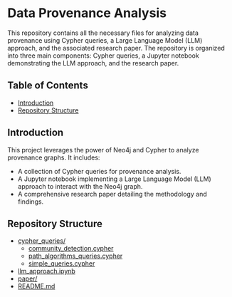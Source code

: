 # Data Provenance Analysis

This repository contains all the necessary files for analyzing data provenance using Cypher queries, a Large Language Model (LLM) approach, and the associated research paper. The repository is organized into three main components: Cypher queries, a Jupyter notebook demonstrating the LLM approach, and the research paper.

## Table of Contents

- [Introduction](#introduction)
- [Repository Structure](#repository-structure)

## Introduction

This project leverages the power of Neo4j and Cypher to analyze provenance graphs. It includes:
- A collection of Cypher queries for provenance analysis.
- A Jupyter notebook implementing a Large Language Model (LLM) approach to interact with the Neo4j graph.
- A comprehensive research paper detailing the methodology and findings.

## Repository Structure

- [cypher_queries/](cypher_queries/)
  - [community_detection.cypher](cypher_queries/community_detection.cypher)
  - [path_algorithms_queries.cypher](cypher_queries/path_algorithms_queries.cypher)
  - [simple_queries.cypher](cypher_queries/simple_queries.cypher)
- [llm_approach.ipynb](text2cypher_approach.ipynb)
- [paper/](Report.pdf)
- [README.md](README.md)